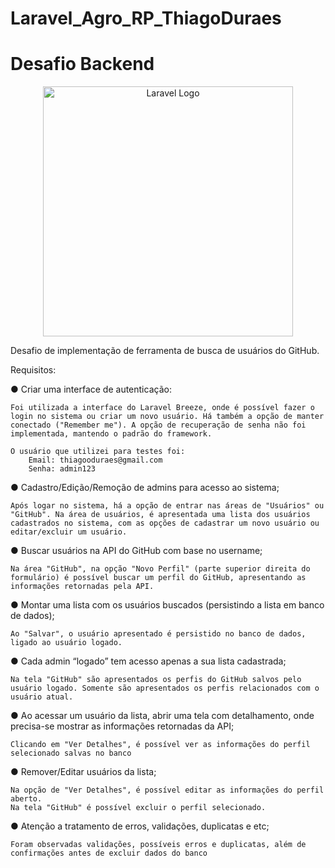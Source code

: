 # Laravel_Agro_RP_ThiagoDuraes
Desafio Backend
=======
<p align="center"><a href="https://laravel.com" target="_blank"><img src="https://raw.githubusercontent.com/laravel/art/master/logo-lockup/5%20SVG/2%20CMYK/1%20Full%20Color/laravel-logolockup-cmyk-red.svg" width="400" alt="Laravel Logo"></a></p>

Desafio de implementação de ferramenta de busca de usuários do GitHub.

Requisitos:

● Criar uma interface de autenticação:
    
    Foi utilizada a interface do Laravel Breeze, onde é possível fazer o login no sistema ou criar um novo usuário. Há também a opção de manter conectado ("Remember me"). A opção de recuperação de senha não foi implementada, mantendo o padrão do framework.

    O usuário que utilizei para testes foi:
        Email: thiagooduraes@gmail.com
        Senha: admin123

● Cadastro/Edição/Remoção de admins para acesso ao sistema;

    Após logar no sistema, há a opção de entrar nas áreas de "Usuários" ou "GitHub". Na área de usuários, é apresentada uma lista dos usuários cadastrados no sistema, com as opções de cadastrar um novo usuário ou editar/excluir um usuário.

● Buscar usuários na API do GitHub com base no username;

    Na área "GitHub", na opção "Novo Perfil" (parte superior direita do formulário) é possível buscar um perfil do GitHub, apresentando as informações retornadas pela API.

● Montar uma lista com os usuários buscados (persistindo a lista em banco de dados);

    Ao "Salvar", o usuário apresentado é persistido no banco de dados, ligado ao usuário logado.

● Cada admin “logado” tem acesso apenas a sua lista cadastrada;

    Na tela "GitHub" são apresentados os perfis do GitHub salvos pelo usuário logado. Somente são apresentados os perfis relacionados com o usuário atual.

● Ao acessar um usuário da lista, abrir uma tela com detalhamento, onde precisa-se
mostrar as informações retornadas da API;

    Clicando em "Ver Detalhes", é possível ver as informações do perfil selecionado salvas no banco

● Remover/Editar usuários da lista;

    Na opção de "Ver Detalhes", é possível editar as informações do perfil aberto.
    Na tela "GitHub" é possível excluir o perfil selecionado.

● Atenção a tratamento de erros, validações, duplicatas e etc;

    Foram observadas validações, possíveis erros e duplicatas, além de confirmações antes de excluir dados do banco

